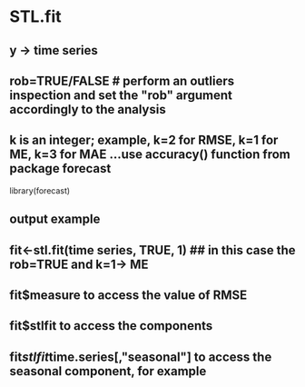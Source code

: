 # STL.fit
## y -> time series
## rob=TRUE/FALSE    # perform an outliers inspection and set the "rob" argument accordingly to the analysis
## k is an integer; example, k=2 for RMSE, k=1 for ME, k=3 for MAE ...use accuracy() function from package forecast

library(forecast)

## output  example
## fit<-stl.fit(time series, TRUE, 1)  ## in this case the rob=TRUE and k=1-> ME
## fit$measure to access the value of RMSE
## fit$stlfit to access the components
## fit$stlfit$time.series[,"seasonal"] to access the seasonal component, for example
